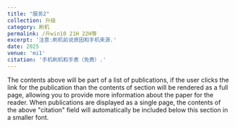 ```yaml
---
title: "服务2"
collection: 升级
category: 刷机
permalink: /升win10 21H 22H等
excerpt: '注意:刷机前说原因和手机来源.'
date: 2025
venue: 'mi1'
citation: '手机刷机和手表（免费）.'
---
```


The contents above will be part of a list of publications, if the user clicks the link for the publication than the contents of section will be rendered as a full page, allowing you to provide more information about the paper for the reader. When publications are displayed as a single page, the contents of the above "citation" field will automatically be included below this section in a smaller font.
